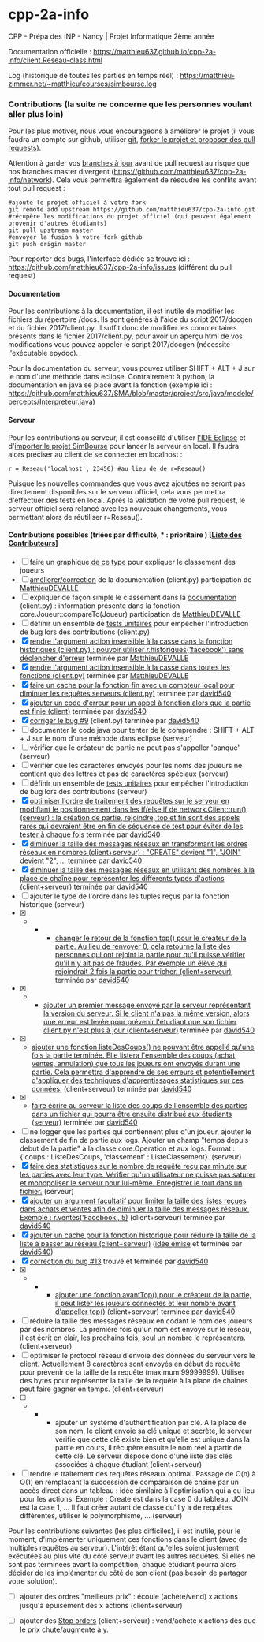 # cpp-2a-info
CPP - Prépa des INP - Nancy | Projet Informatique 2ème année

Documentation officielle : https://matthieu637.github.io/cpp-2a-info/client.Reseau-class.html

Log (historique de toutes les parties en temps réel) : https://matthieu-zimmer.net/~matthieu/courses/simbourse.log

### Contributions (la suite ne concerne que les personnes voulant aller plus loin)
Pour les plus motiver, nous vous encourageons à améliorer le projet (il vous faudra un compte sur github, utiliser [git](https://openclassrooms.com/courses/gerer-son-code-avec-git-et-github), [forker le projet et proposer des pull requests](https://help.github.com/articles/creating-a-pull-request-from-a-fork/)).

Attention à garder vos [branches à jour](https://help.github.com/articles/syncing-a-fork/#platform-linux)
avant de pull request au risque que nos branches master divergent (https://github.com/matthieu637/cpp-2a-info/network). Cela vous permettra également de résoudre les conflits avant tout pull request :
```
#ajoute le projet officiel à votre fork
git remote add upstream https://github.com/matthieu637/cpp-2a-info.git
#récupère les modifications du projet officiel (qui peuvent également provenir d'autres étudiants)
git pull upstream master
#envoyer la fusion à votre fork github
git push origin master
```

Pour reporter des bugs, l'interface dédiée se trouve ici : https://github.com/matthieu637/cpp-2a-info/issues (différent du pull request)

#### Documentation
Pour les contributions à la documentation, il est inutile de modifier les fichiers du répertoire /docs.
Ils sont générés à l'aide du script 2017/docgen et du fichier 2017/client.py.
Il suffit donc de modifier les commentaires présents dans le fichier 2017/client.py, pour avoir un aperçu html de vos modifications vous pouvez appeler le script 2017/docgen (nécessite l'exécutable epydoc).

Pour la documentation du serveur, vous pouvez utiliser SHIFT + ALT + J sur le nom d'une méthode dans eclipse.
Contrairement à python, la documentation en java se place avant la fonction (exemple ici : https://github.com/matthieu637/SMA/blob/master/project/src/java/modele/percepts/Interpreteur.java)

#### Serveur
Pour les contributions au serveur, il est conseillé d'utiliser [l'IDE Eclipse](https://eclipse.org/downloads/) et d'[importer le projet SimBourse](http://stackoverflow.com/questions/6760115/importing-a-github-project-into-eclipse) pour lancer le serveur en local. Il faudra alors préciser au client de se connecter en localhost :
```
r = Reseau('localhost', 23456) #au lieu de de r=Reseau()
```
Puisque les nouvelles commandes que vous avez ajoutées ne seront pas directement disponibles sur le serveur officiel, cela vous permettra d'effectuer des tests en local. Après la validation de votre pull request, le serveur officiel sera relancé avec les nouveaux changements, vous permettant alors de réutiliser r=Reseau().

#### Contributions possibles (triées par difficulté, * : prioritaire ) [[Liste des Contributeurs](https://github.com/matthieu637/cpp-2a-info/graphs/contributors)]
- [ ] faire un graphique [de ce type](http://bigbrowser.blog.lemonde.fr/files/2014/07/TuOuVous-530x405.jpg) pour expliquer le classement des joueurs
- [ ] [améliorer/correction](http://epydoc.sourceforge.net/manual-epytext.html) de la documentation (client.py) participation de [MatthieuDEVALLE](https://github.com/matthieuDEVALLE)
- [ ] expliquer de façon simple le classement dans la [documentation](http://epydoc.sourceforge.net/manual-epytext.html) (client.py) : information présente dans la fonction core.Joueur::compareTo(Joueur) participation de [MatthieuDEVALLE](https://github.com/matthieuDEVALLE)
- [ ] définir un ensemble de [tests unitaires](https://openclassrooms.com/courses/apprenez-a-programmer-en-python/les-tests-unitaires-avec-unittest) pour empêcher l'introduction de bug lors des contributions (client.py)
- [x] [rendre l'argument action insensible à la casse dans la fonction historiques (client.py) : pouvoir utiliser r.historiques('facebook') sans déclencher d'erreur](https://github.com/matthieu637/cpp-2a-info/pull/4) terminée par [MatthieuDEVALLE](https://github.com/matthieuDEVALLE)
- [x] [rendre l'argument action insensible à la casse dans toutes les fonctions (client.py)](https://github.com/matthieu637/cpp-2a-info/pull/8) terminée par [MatthieuDEVALLE](https://github.com/matthieuDEVALLE)
- [x] [faire un cache pour la fonction fin avec un compteur local pour diminuer les requêtes serveurs (client.py)](https://github.com/matthieu637/cpp-2a-info/pull/1) terminée par [david540](https://github.com/david540)
- [x] [ajouter un code d'erreur pour un appel à fonction alors que la partie est finie (client)](https://github.com/matthieu637/cpp-2a-info/pull/5) terminée par [david540](https://github.com/david540)
- [x] [corriger le bug #9](https://github.com/matthieu637/cpp-2a-info/issues/9) (client.py) terminée par [david540](https://github.com/david540)
- [ ] documenter le code java pour tenter de le comprendre : SHIFT + ALT + J sur le nom d'une méthode dans eclipse (serveur)
- [ ] vérifier que le créateur de partie ne peut pas s'appeller 'banque' (serveur)
- [ ] vérifier que les caractères envoyés pour les noms des joueurs ne contient que des lettres et pas de caractères spéciaux (serveur)
- [ ] définir un ensemble de [tests unitaires](https://openclassrooms.com/courses/les-tests-unitaires-en-java) pour empêcher l'introduction de bug lors des contributions (serveur)
- [x] [optimiser l'ordre de traitement des requêtes sur le serveur en modifiant le positionnement dans les if/else if de network.Client::run() (serveur) : la création de partie, rejoindre, top et fin sont des appels rares qui devraient être en fin de séquence de test pour éviter de les tester à chaque fois](https://github.com/matthieu637/cpp-2a-info/pull/17) terminée par [david540](https://github.com/david540)
- [x] [diminuer la taille des messages réseaux en transformant les ordres réseaux en nombres (client+serveur) : "CREATE" devient "1", "JOIN" devient "2", ...](https://github.com/matthieu637/cpp-2a-info/pull/6) terminée par [david540](https://github.com/david540)
- [x] [diminuer la taille des messages réseaux en utilisant des nombres à la place de chaîne pour représenter les différents types d'actions (client+serveur)](https://github.com/matthieu637/cpp-2a-info/pull/6) terminée par [david540](https://github.com/david540)
- [ ] ajouter le type de l'ordre dans les tuples reçus par la fonction historique (serveur)
- [x] * * * [changer le retour de la fonction top() pour le créateur de la partie. Au lieu de renvoyer 0, cela retourne la liste des personnes qui ont rejoint la partie pour qu'il puisse vérifier qu'il n'y ait pas de fraudes. Par exemple un élève qui rejoindrait 2 fois la partie pour tricher. (client+serveur)](https://github.com/matthieu637/cpp-2a-info/pull/6) terminée par [david540](https://github.com/david540)
- [x] * * [ajouter un premier message envoyé par le serveur représentant la version du serveur. Si le client n'a pas la même version, alors une erreur est levée pour prévenir l'étudiant que son fichier client.py n'est plus à jour (client+serveur)](https://github.com/matthieu637/cpp-2a-info/pull/10) terminée par [david540](https://github.com/david540)
- [x] * [ajouter une fonction listeDesCoups() ne pouvant être appellé qu'une fois la partie terminée. Elle listera l'ensemble des coups (achat, ventes, annulation) que tous les joueurs ont envoyés durant une partie. Cela permettra d'apprendre de ses erreurs et potentiellement d'appliquer des techniques d'apprentissages statistiques sur ces données.](https://github.com/matthieu637/cpp-2a-info/pull/7) (client+serveur) terminée par [david540](https://github.com/david540)
- [x] * [faire écrire au serveur la liste des coups de l'ensemble des parties dans un fichier qui pourra être ensuite distribué aux étudiants (serveur)](https://github.com/matthieu637/cpp-2a-info/pull/12) terminée par [david540](https://github.com/david540)
- [ ] ne logger que les parties qui contiennent plus d'un joueur, ajouter le classement de fin de partie aux logs. Ajouter un champ "temps depuis debut de la partie" à la classe core.Operation et aux logs. Format : {'coups': ListeDesCoups, 'classement' : ListeClassement}. (serveur)
- [x] [faire des statistiques sur le nombre de requête reçu par minute sur les parties avec leur type. Vérifier qu'un utilisateur ne puisse pas saturer et monopoliser le serveur pour lui-même. Enregistrer le tout dans un fichier.](https://github.com/matthieu637/cpp-2a-info/issues/18) (serveur)
- [x] [ajouter un argument facultatif pour limiter la taille des listes reçues dans achats et ventes afin de diminuer la taille des messages réseaux. Exemple : r.ventes('Facebook', 5)](https://github.com/matthieu637/cpp-2a-info/pull/14) (client+serveur) terminée par [david540](https://github.com/david540)
- [x] [ajouter un cache pour la fonction historique pour réduire la taille de la liste à passer au réseau (client+serveur)](https://github.com/matthieu637/cpp-2a-info/pull/2) ([idée émise](https://github.com/matthieu637/cpp-2a-info/pull/1) et terminée par [david540](https://github.com/david540))
- [x] [correction du bug #13](https://github.com/matthieu637/cpp-2a-info/issues/13) trouvé et terminée par [david540](https://github.com/david540)
- [x] * * * [ajouter une fonction avantTop() pour le créateur de la partie, il peut lister les joueurs connectés et leur nombre avant d'appeller top()](https://github.com/matthieu637/cpp-2a-info/pull/17) (client+serveur) terminée par [david540](https://github.com/david540)
- [ ] réduire la taille des messages réseaux en codant le nom des joueurs par des nombres. La première fois qu'un nom est envoyé sur le réseau, il est écrit en clair, les prochains fois, seul un nombre le représentera. (client+serveur)
- [ ] optimiser le protocol réseau d'envoie des données du serveur vers le client. Actuellement 8 caractères sont envoyés en début de requête pour prévenir de la taille de la requête (maximum 99999999). Utiliser des bytes pour représenter la taille de la requête à la place de chaînes peut faire gagner en temps. (client+serveur)
- [ ] * * * ajouter un système d'authentification par clé. A la place de son nom, le client envoie sa clé unique et secrète, le serveur vérifie que cette clé existe bien et qu'elle est unique dans la partie en cours, il récupère ensuite le nom réel à partir de cette clé. Le serveur dispose donc d'une liste des clés associées à chaque étudiant (client+serveur)
- [ ] rendre le traitement des requêtes réseaux optimal. Passage de O(n) à O(1) en remplacant la succession de comparaison de chaîne par un accès direct dans un tableau : idée similaire à l'optimisation qui a eu lieu pour les actions. Exemple : Create est dans la case 0 du tableau, JOIN est la case 1, ... Il faut créer autant de classe qu'il y a de requêtes différentes, utiliser le polymorphisme, ... (serveur)

Pour les contributions suivantes (les plus difficiles), il est inutile, pour le moment, d'implémenter uniquement ces fonctions dans le client (avec de multiples requêtes au serveur). L'intérêt étant qu'elles soient justement exécutées au plus vite du côté serveur avant les autres requêtes. Si elles ne sont pas terminées avant la compétition, chaque étudiant pourra alors décider de les implémenter du côté de son client (pas besoin de partager votre solution).
- [ ] ajouter des ordres "meilleurs prix" : écoule (achète/vend) x actions jusqu'à épuisement des x actions (client+serveur)
- [ ] ajouter des [Stop orders](https://en.wikipedia.org/wiki/Order_(exchange)#Stop_orders) (client+serveur) : vend/achète x actions dès que le prix chute/augmente à y.

